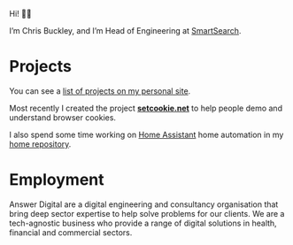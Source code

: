Hi! 👋🏻

I’m Chris Buckley, and I’m Head of Engineering at [SmartSearch](https://www.smartsearch.com/).

# Projects

You can see a [list of projects on my personal site](https://cmbuckley.co.uk/projects/).

Most recently I created the project **[setcookie.net](https://setcookie.net)** to help people demo and understand browser cookies.

I also spend some time working on [Home Assistant](https://www.home-assistant.io/) home automation in my [home repository](https://github.com/cmbuckley/home).

# Employment

Answer Digital are a digital engineering and consultancy organisation that bring deep sector expertise to help solve problems for our clients. We are a tech-agnostic business who provide a range of digital solutions in health, financial and commercial sectors.
